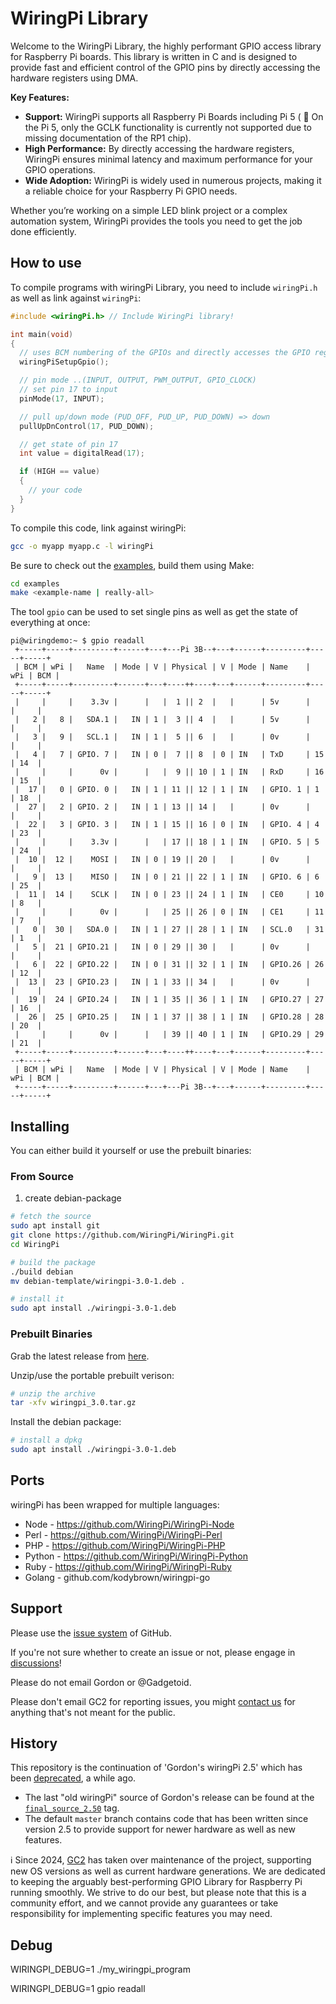 # WiringPi Library
Welcome to the WiringPi Library, the highly performant GPIO access library for Raspberry Pi boards. This library is written in C and is designed to provide fast and efficient control of the GPIO pins by directly accessing the hardware registers using DMA. 

**Key Features:** 
- **Support:** WiringPi supports all Raspberry Pi Boards including Pi 5 ( :construction: On the Pi 5, only the GCLK functionality is currently not supported due to missing documentation of the RP1 chip).
- **High Performance:** By directly accessing the hardware registers, WiringPi ensures minimal latency and maximum performance for your GPIO operations.
- **Wide Adoption:** WiringPi is widely used in numerous projects, making it a reliable choice for your Raspberry Pi GPIO needs.

Whether you’re working on a simple LED blink project or a complex automation system, WiringPi provides the tools you need to get the job done efficiently.

## How to use

To compile programs with wiringPi Library, you need to include `wiringPi.h` as well as link against `wiringPi`:

```c
#include <wiringPi.h> // Include WiringPi library!

int main(void)
{
  // uses BCM numbering of the GPIOs and directly accesses the GPIO registers.
  wiringPiSetupGpio();

  // pin mode ..(INPUT, OUTPUT, PWM_OUTPUT, GPIO_CLOCK)
  // set pin 17 to input
  pinMode(17, INPUT);

  // pull up/down mode (PUD_OFF, PUD_UP, PUD_DOWN) => down
  pullUpDnControl(17, PUD_DOWN);

  // get state of pin 17
  int value = digitalRead(17);

  if (HIGH == value)
  {
    // your code
  }
}
```

To compile this code, link against wiringPi:

```sh
gcc -o myapp myapp.c -l wiringPi
```

Be sure to check out the [examples](./examples/), build them using Make:

```sh
cd examples
make <example-name | really-all>
```

The tool `gpio` can be used to set single pins as well as get the state of everything at once:

```
pi@wiringdemo:~ $ gpio readall
 +-----+-----+---------+------+---+---Pi 3B--+---+------+---------+-----+-----+
 | BCM | wPi |   Name  | Mode | V | Physical | V | Mode | Name    | wPi | BCM |
 +-----+-----+---------+------+---+----++----+---+------+---------+-----+-----+
 |     |     |    3.3v |      |   |  1 || 2  |   |      | 5v      |     |     |
 |   2 |   8 |   SDA.1 |   IN | 1 |  3 || 4  |   |      | 5v      |     |     |
 |   3 |   9 |   SCL.1 |   IN | 1 |  5 || 6  |   |      | 0v      |     |     |
 |   4 |   7 | GPIO. 7 |   IN | 0 |  7 || 8  | 0 | IN   | TxD     | 15  | 14  |
 |     |     |      0v |      |   |  9 || 10 | 1 | IN   | RxD     | 16  | 15  |
 |  17 |   0 | GPIO. 0 |   IN | 1 | 11 || 12 | 1 | IN   | GPIO. 1 | 1   | 18  |
 |  27 |   2 | GPIO. 2 |   IN | 1 | 13 || 14 |   |      | 0v      |     |     |
 |  22 |   3 | GPIO. 3 |   IN | 1 | 15 || 16 | 0 | IN   | GPIO. 4 | 4   | 23  |
 |     |     |    3.3v |      |   | 17 || 18 | 1 | IN   | GPIO. 5 | 5   | 24  |
 |  10 |  12 |    MOSI |   IN | 0 | 19 || 20 |   |      | 0v      |     |     |
 |   9 |  13 |    MISO |   IN | 0 | 21 || 22 | 1 | IN   | GPIO. 6 | 6   | 25  |
 |  11 |  14 |    SCLK |   IN | 0 | 23 || 24 | 1 | IN   | CE0     | 10  | 8   |
 |     |     |      0v |      |   | 25 || 26 | 0 | IN   | CE1     | 11  | 7   |
 |   0 |  30 |   SDA.0 |   IN | 1 | 27 || 28 | 1 | IN   | SCL.0   | 31  | 1   |
 |   5 |  21 | GPIO.21 |   IN | 0 | 29 || 30 |   |      | 0v      |     |     |
 |   6 |  22 | GPIO.22 |   IN | 0 | 31 || 32 | 1 | IN   | GPIO.26 | 26  | 12  |
 |  13 |  23 | GPIO.23 |   IN | 1 | 33 || 34 |   |      | 0v      |     |     |
 |  19 |  24 | GPIO.24 |   IN | 1 | 35 || 36 | 1 | IN   | GPIO.27 | 27  | 16  |
 |  26 |  25 | GPIO.25 |   IN | 1 | 37 || 38 | 1 | IN   | GPIO.28 | 28  | 20  |
 |     |     |      0v |      |   | 39 || 40 | 1 | IN   | GPIO.29 | 29  | 21  |
 +-----+-----+---------+------+---+----++----+---+------+---------+-----+-----+
 | BCM | wPi |   Name  | Mode | V | Physical | V | Mode | Name    | wPi | BCM |
 +-----+-----+---------+------+---+---Pi 3B--+---+------+---------+-----+-----+
```


## Installing

You can either build it yourself or use the prebuilt binaries:

### From Source

1. create debian-package

```sh
# fetch the source
sudo apt install git
git clone https://github.com/WiringPi/WiringPi.git
cd WiringPi

# build the package
./build debian
mv debian-template/wiringpi-3.0-1.deb .

# install it
sudo apt install ./wiringpi-3.0-1.deb
```


### Prebuilt Binaries

Grab the latest release from [here](https://github.com/WiringPi/WiringPi/releases).


Unzip/use the portable prebuilt verison:

```sh
# unzip the archive
tar -xfv wiringpi_3.0.tar.gz
```

Install the debian package:

```sh
# install a dpkg
sudo apt install ./wiringpi-3.0-1.deb
```


## Ports

wiringPi has been wrapped for multiple languages:

* Node - https://github.com/WiringPi/WiringPi-Node
* Perl - https://github.com/WiringPi/WiringPi-Perl
* PHP - https://github.com/WiringPi/WiringPi-PHP
* Python - https://github.com/WiringPi/WiringPi-Python
* Ruby - https://github.com/WiringPi/WiringPi-Ruby
* Golang - github.com/kodybrown/wiringpi-go

## Support

Please use the [issue system](https://github.com/WiringPi/WiringPi/issues) of GitHub.

If you're not sure whether to create an issue or not, please engage in [discussions](https://github.com/WiringPi/WiringPi/discussions)!

Please do not email Gordon or @Gadgetoid.

Please don't email GC2 for reporting issues, you might [contact us](mailto:wiringpi@gc2.at) for anything that's not meant for the public.

## History

This repository is the continuation of 'Gordon's wiringPi 2.5' which has been [deprecated](https://web.archive.org/web/20220405225008/http://wiringpi.com/wiringpi-deprecated/), a while ago.

* The last "old wiringPi" source of Gordon's release can be found at the
  [`final_source_2.50`](https://github.com/WiringPi/WiringPi/tree/final_official_2.50) tag.
* The default `master` branch contains code that has been written since version 2.5
  to provide support for newer hardware as well as new features.

:information_source:️ Since 2024, [GC2](https://github.com/GrazerComputerClub) has taken over maintenance of the project, supporting new OS versions as well as current hardware generations. We are dedicated to keeping the arguably best-performing GPIO Library for Raspberry Pi running smoothly. We strive to do our best, but please note that this is a community effort, and we cannot provide any guarantees or take responsibility for implementing specific features you may need.

## Debug

WIRINGPI_DEBUG=1 ./my_wiringpi_program

WIRINGPI_DEBUG=1 gpio readall
